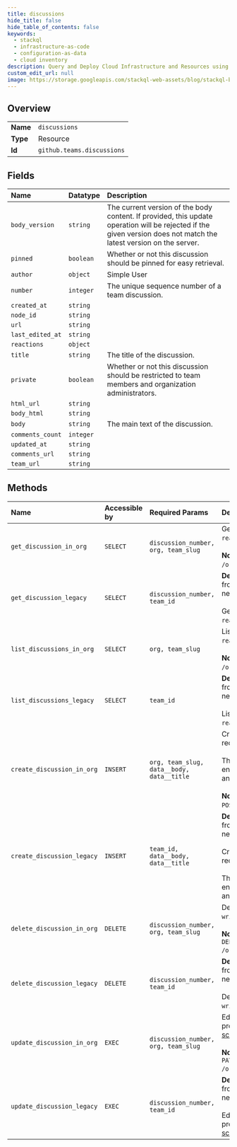 ```yaml
---
title: discussions
hide_title: false
hide_table_of_contents: false
keywords:
  - stackql
  - infrastructure-as-code
  - configuration-as-data
  - cloud inventory
description: Query and Deploy Cloud Infrastructure and Resources using SQL
custom_edit_url: null
image: https://storage.googleapis.com/stackql-web-assets/blog/stackql-blog-post-featured-image.png
---
```

  
    

## Overview
<table><tbody>
<tr><td><b>Name</b></td><td><code>discussions</code></td></tr>
<tr><td><b>Type</b></td><td>Resource</td></tr>
<tr><td><b>Id</b></td><td><code>github.teams.discussions</code></td></tr>
</tbody></table>

## Fields
| Name | Datatype | Description |
|:-----|:---------|:------------|
| `body_version` | `string` | The current version of the body content. If provided, this update operation will be rejected if the given version does not match the latest version on the server. |
| `pinned` | `boolean` | Whether or not this discussion should be pinned for easy retrieval. |
| `author` | `object` | Simple User |
| `number` | `integer` | The unique sequence number of a team discussion. |
| `created_at` | `string` |  |
| `node_id` | `string` |  |
| `url` | `string` |  |
| `last_edited_at` | `string` |  |
| `reactions` | `object` |  |
| `title` | `string` | The title of the discussion. |
| `private` | `boolean` | Whether or not this discussion should be restricted to team members and organization administrators. |
| `html_url` | `string` |  |
| `body_html` | `string` |  |
| `body` | `string` | The main text of the discussion. |
| `comments_count` | `integer` |  |
| `updated_at` | `string` |  |
| `comments_url` | `string` |  |
| `team_url` | `string` |  |
## Methods
| Name | Accessible by | Required Params | Description |
|:-----|:--------------|:----------------|:------------|
| `get_discussion_in_org` | `SELECT` | `discussion_number, org, team_slug` | Get a specific discussion on a team's page. OAuth access tokens require the `read:discussion` [scope](https://docs.github.com/apps/building-oauth-apps/understanding-scopes-for-oauth-apps/).<br /><br />**Note:** You can also specify a team by `org_id` and `team_id` using the route `GET /organizations/{org_id}/team/{team_id}/discussions/{discussion_number}`. |
| `get_discussion_legacy` | `SELECT` | `discussion_number, team_id` | **Deprecation Notice:** This endpoint route is deprecated and will be removed from the Teams API. We recommend migrating your existing code to use the new [Get a discussion](https://docs.github.com/rest/reference/teams#get-a-discussion) endpoint.<br /><br />Get a specific discussion on a team's page. OAuth access tokens require the `read:discussion` [scope](https://docs.github.com/apps/building-oauth-apps/understanding-scopes-for-oauth-apps/). |
| `list_discussions_in_org` | `SELECT` | `org, team_slug` | List all discussions on a team's page. OAuth access tokens require the `read:discussion` [scope](https://docs.github.com/apps/building-oauth-apps/understanding-scopes-for-oauth-apps/).<br /><br />**Note:** You can also specify a team by `org_id` and `team_id` using the route `GET /organizations/{org_id}/team/{team_id}/discussions`. |
| `list_discussions_legacy` | `SELECT` | `team_id` | **Deprecation Notice:** This endpoint route is deprecated and will be removed from the Teams API. We recommend migrating your existing code to use the new [`List discussions`](https://docs.github.com/rest/reference/teams#list-discussions) endpoint.<br /><br />List all discussions on a team's page. OAuth access tokens require the `read:discussion` [scope](https://docs.github.com/apps/building-oauth-apps/understanding-scopes-for-oauth-apps/). |
| `create_discussion_in_org` | `INSERT` | `org, team_slug, data__body, data__title` | Creates a new discussion post on a team's page. OAuth access tokens require the `write:discussion` [scope](https://docs.github.com/apps/building-oauth-apps/understanding-scopes-for-oauth-apps/).<br /><br />This endpoint triggers [notifications](https://docs.github.com/en/github/managing-subscriptions-and-notifications-on-github/about-notifications). Creating content too quickly using this endpoint may result in secondary rate limiting. See "[Secondary rate limits](https://docs.github.com/rest/overview/resources-in-the-rest-api#secondary-rate-limits)" and "[Dealing with secondary rate limits](https://docs.github.com/rest/guides/best-practices-for-integrators#dealing-with-secondary-rate-limits)" for details.<br /><br />**Note:** You can also specify a team by `org_id` and `team_id` using the route `POST /organizations/{org_id}/team/{team_id}/discussions`. |
| `create_discussion_legacy` | `INSERT` | `team_id, data__body, data__title` | **Deprecation Notice:** This endpoint route is deprecated and will be removed from the Teams API. We recommend migrating your existing code to use the new [`Create a discussion`](https://docs.github.com/rest/reference/teams#create-a-discussion) endpoint.<br /><br />Creates a new discussion post on a team's page. OAuth access tokens require the `write:discussion` [scope](https://docs.github.com/apps/building-oauth-apps/understanding-scopes-for-oauth-apps/).<br /><br />This endpoint triggers [notifications](https://docs.github.com/en/github/managing-subscriptions-and-notifications-on-github/about-notifications). Creating content too quickly using this endpoint may result in secondary rate limiting. See "[Secondary rate limits](https://docs.github.com/rest/overview/resources-in-the-rest-api#secondary-rate-limits)" and "[Dealing with secondary rate limits](https://docs.github.com/rest/guides/best-practices-for-integrators#dealing-with-secondary-rate-limits)" for details. |
| `delete_discussion_in_org` | `DELETE` | `discussion_number, org, team_slug` | Delete a discussion from a team's page. OAuth access tokens require the `write:discussion` [scope](https://docs.github.com/apps/building-oauth-apps/understanding-scopes-for-oauth-apps/).<br /><br />**Note:** You can also specify a team by `org_id` and `team_id` using the route `DELETE /organizations/{org_id}/team/{team_id}/discussions/{discussion_number}`. |
| `delete_discussion_legacy` | `DELETE` | `discussion_number, team_id` | **Deprecation Notice:** This endpoint route is deprecated and will be removed from the Teams API. We recommend migrating your existing code to use the new [`Delete a discussion`](https://docs.github.com/rest/reference/teams#delete-a-discussion) endpoint.<br /><br />Delete a discussion from a team's page. OAuth access tokens require the `write:discussion` [scope](https://docs.github.com/apps/building-oauth-apps/understanding-scopes-for-oauth-apps/). |
| `update_discussion_in_org` | `EXEC` | `discussion_number, org, team_slug` | Edits the title and body text of a discussion post. Only the parameters you provide are updated. OAuth access tokens require the `write:discussion` [scope](https://docs.github.com/apps/building-oauth-apps/understanding-scopes-for-oauth-apps/).<br /><br />**Note:** You can also specify a team by `org_id` and `team_id` using the route `PATCH /organizations/{org_id}/team/{team_id}/discussions/{discussion_number}`. |
| `update_discussion_legacy` | `EXEC` | `discussion_number, team_id` | **Deprecation Notice:** This endpoint route is deprecated and will be removed from the Teams API. We recommend migrating your existing code to use the new [Update a discussion](https://docs.github.com/rest/reference/teams#update-a-discussion) endpoint.<br /><br />Edits the title and body text of a discussion post. Only the parameters you provide are updated. OAuth access tokens require the `write:discussion` [scope](https://docs.github.com/apps/building-oauth-apps/understanding-scopes-for-oauth-apps/). |
